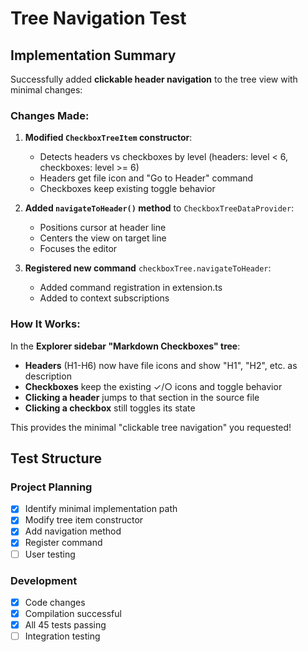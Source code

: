 # Tree Navigation Test

## Implementation Summary

Successfully added **clickable header navigation** to the tree view with minimal changes:

### Changes Made:

1. **Modified `CheckboxTreeItem` constructor**:
   - Detects headers vs checkboxes by level (headers: level < 6, checkboxes: level >= 6)
   - Headers get file icon and "Go to Header" command
   - Checkboxes keep existing toggle behavior

2. **Added `navigateToHeader()` method** to `CheckboxTreeDataProvider`:
   - Positions cursor at header line
   - Centers the view on target line
   - Focuses the editor

3. **Registered new command** `checkboxTree.navigateToHeader`:
   - Added command registration in extension.ts
   - Added to context subscriptions

### How It Works:

In the **Explorer sidebar "Markdown Checkboxes" tree**:
- **Headers** (H1-H6) now have file icons and show "H1", "H2", etc. as description
- **Checkboxes** keep the existing ✓/○ icons and toggle behavior
- **Clicking a header** jumps to that section in the source file
- **Clicking a checkbox** still toggles its state

This provides the minimal "clickable tree navigation" you requested!

## Test Structure

### Project Planning
- [x] Identify minimal implementation path
- [x] Modify tree item constructor
- [x] Add navigation method
- [x] Register command
- [ ] User testing

### Development
- [x] Code changes
- [x] Compilation successful
- [x] All 45 tests passing
- [ ] Integration testing
